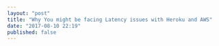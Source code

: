 ```yaml
---
layout: "post"
title: "Why You might be facing Latency issues with Heroku and AWS"
date: "2017-08-10 22:19"
published: false
---
```

